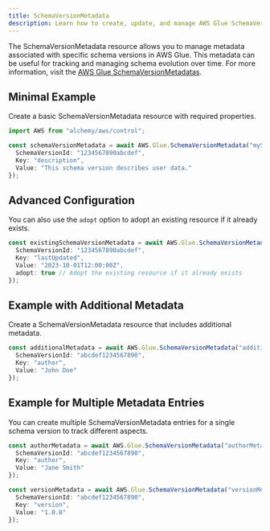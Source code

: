 ```yaml
---
title: SchemaVersionMetadata
description: Learn how to create, update, and manage AWS Glue SchemaVersionMetadatas using Alchemy Cloud Control.
---
```


The SchemaVersionMetadata resource allows you to manage metadata associated with specific schema versions in AWS Glue. This metadata can be useful for tracking and managing schema evolution over time. For more information, visit the [AWS Glue SchemaVersionMetadatas](https://docs.aws.amazon.com/glue/latest/userguide/).

## Minimal Example

Create a basic SchemaVersionMetadata resource with required properties.

```ts
import AWS from "alchemy/aws/control";

const schemaVersionMetadata = await AWS.Glue.SchemaVersionMetadata("mySchemaVersionMetadata", {
  SchemaVersionId: "1234567890abcdef",
  Key: "description",
  Value: "This schema version describes user data."
});
```

## Advanced Configuration

You can also use the `adopt` option to adopt an existing resource if it already exists.

```ts
const existingSchemaVersionMetadata = await AWS.Glue.SchemaVersionMetadata("existingSchemaVersionMetadata", {
  SchemaVersionId: "1234567890abcdef",
  Key: "lastUpdated",
  Value: "2023-10-01T12:00:00Z",
  adopt: true // Adopt the existing resource if it already exists
});
```

## Example with Additional Metadata

Create a SchemaVersionMetadata resource that includes additional metadata.

```ts
const additionalMetadata = await AWS.Glue.SchemaVersionMetadata("additionalMetadata", {
  SchemaVersionId: "abcdef1234567890",
  Key: "author",
  Value: "John Doe"
});
```

## Example for Multiple Metadata Entries

You can create multiple SchemaVersionMetadata entries for a single schema version to track different aspects.

```ts
const authorMetadata = await AWS.Glue.SchemaVersionMetadata("authorMetadata", {
  SchemaVersionId: "abcdef1234567890",
  Key: "author",
  Value: "Jane Smith"
});

const versionMetadata = await AWS.Glue.SchemaVersionMetadata("versionMetadata", {
  SchemaVersionId: "abcdef1234567890",
  Key: "version",
  Value: "1.0.0"
});
```